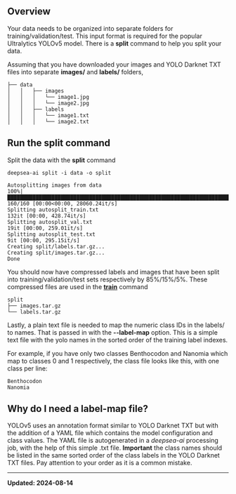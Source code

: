 ## Overview

Your data needs to be organized into separate folders for training/validation/test.
This input format is required for the popular Ultralytics YOLOv5 model.
There is a **split** command to help you split your data.

Assuming that you have downloaded your images and YOLO Darknet TXT files into separate **images/** and **labels/** folders,

```
├── data
│   │   ├── images
│   │   │   └── image1.jpg
│   │   │   └── image2.jpg
│   │   ├── labels
│   │   │   └── image1.txt
│   │   │   └── image2.txt 
```  
## Run the split command

Split the data with the **split** command
```
deepsea-ai split -i data -o split
```
```
Autosplitting images from data
100%|██████████████████████████████████████████████████████████████████████████████████████████████████████████████████████████████████████████████████████████████████████████████████████████████████████████████████████████████████████████████████████████████████████████████████████████████████████████████████████████████████████████████████████████████████████████████████████████████████████████████████████████████████████████████| 160/160 [00:00<00:00, 28060.24it/s]
Splitting autosplit_train.txt
132it [00:00, 428.74it/s]
Splitting autosplit_val.txt
19it [00:00, 259.01it/s]
Splitting autosplit_test.txt
9it [00:00, 295.15it/s]
Creating split/labels.tar.gz...
Creating split/images.tar.gz...
Done
```

You should now have compressed labels and images that have been split into training/validation/test sets respectively by 85%/15%/5%. 
These compressed files are used in the **[train](commands/train.md)** command
```
split
├── images.tar.gz
└── labels.tar.gz
```


Lastly, a plain text file is needed to map the numeric class IDs in the labels/ to names. That is passed in with the **--label-map** option.
This is a simple text file with the yolo names in the sorted order of the training label indexes.

For example, if you have only two classes Benthocodon and Nanomia which map to classes 0 and 1 respectively, the class file looks like this, 
with one class per line:

```text
Benthocodon
Nanomia
```


## Why do I need a label-map file?

YOLOv5 uses an annotation format similar to YOLO Darknet TXT but with the addition of a YAML file
which contains the model configuration and class values. The YAML file is autogenerated in a *deepsea-ai* processing job,
with the help of this simple .txt file.  **Important** the class names should be listed in the same sorted order of the 
class labels in the YOLO Darknet TXT files. Pay attention to your order as it is a common mistake. 

---
**Updated: 2024-08-14**